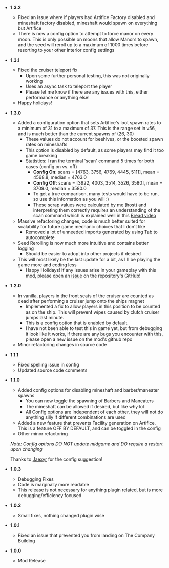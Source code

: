 - **1.3.2**

    - Fixed an issue where if players had Artifice Factory disabled and mineshaft factory disabled, mineshaft would spawn on everything but Artifice
    - There is now a config option to attempt to force manor on every moon. This is only possible on moons that allow Manors to spawn, and the seed will reroll up to a maximum of 1000 times before resorting to your other interior config settings

- **1.3.1**

    - Fixed the cruiser teleport fix
        - Upon some further personal testing, this was not originally working
        - Uses an async task to teleport the player
        - Please let me know if there are any issues with this, either performance or anything else!
    - Happy holidays! 

- **1.3.0**

    - Added a configuration option that sets Artifice's loot spawn rates to a minimum of 31 to a maximum of 37. This is the range set in v56, and is much better than the current spawns of (26, 30)
        - These values do not account for beehives, or the boosted spawn rates on mineshafts
        - This option is disabled by default, as some players may find it too game breaking
        - Statistics: I ran the terminal 'scan' command 5 times for both cases (config on vs. off)
            - **Config On**: scans = [4763, 3756, 4769, 4445, 5111], mean = 4568.8, median = 4763.0
            - **Config Off**: scans = [3922, 4003, 3514, 3526, 3580], mean = 3709.0, median = 3580.0
            - To get a true comparison, many tests would have to be run, so use this information as you will :)
            - These scrap values were calculated by me (host) and interpreting them correctly requires an understanding of the scan command which is explained well in this [Bread video](https://youtu.be/uMRHXBb4K1Q?si=y3q6TRoadqn6Kvkl)
    - Massive refactoring changes, code is much better suited for scalability for future game mechanic choices that I don't like
        - Removed a lot of unneeded imports generated by using Tab to autocomplete
    - Seed Rerolling is now much more intuitive and contains better logging
        - Should be easier to adopt into other projects if desired
    - This will most likely be the last update for a bit, as I'll be playing the game more and coding less
        - Happy Holidays! If any issues arise in your gameplay with this mod, please open an [issue](https://github.com/trevorswan11/RemoveTheAnnoying/issues) on the repository's GitHub! 

- **1.2.0**

    - In vanilla, players in the front seats of the cruiser are counted as dead after performing a cruiser jump onto the ships magnet
        - Implemented a fix to allow players in this position to be counted as on the ship. This will prevent wipes caused by clutch cruiser jumps last minute. 
        - This is a config option that is enabled by default.
        - I have not been able to test this in game yet, but from debugging it look like it works, if there are any bugs you encounter with this, please open a new issue on the mod's github repo
    - Minor refactoring changes in source code

- **1.1.1**

    - Fixed spelling issue in config
    - Updated source code comments

- **1.1.0**

    - Added config options for disabling mineshaft and barber/maneater spawns
        - You can now toggle the spawning of Barbers and Maneaters
        - The mineshaft can be allowed if desired, but like why lol
        - All Config options are independent of each other, they will not do anything silly if different combinations are used
    - Added a new feature that prevents Facility generation on Artifice. This is a feature OFF BY DEFAULT, and can be toggled in the config
    - Other minor refactoring
    
    *Note: Config options DO NOT update midgame and DO require a restart upon changing*

    Thanks to [Jaexyr](https://github.com/Jaexyr) for the config suggestion!

- **1.0.3**

    - Debugging Fixes
    - Code is marginally more readable
    - This release is not necessary for anything plugin related, but is more debugging/efficiency focused

- **1.0.2**

    - Small fixes, nothing changed plugin wise

- **1.0.1**

    - Fixed an issue that prevented you from landing on The Company Building

- **1.0.0**

    - Mod Release
